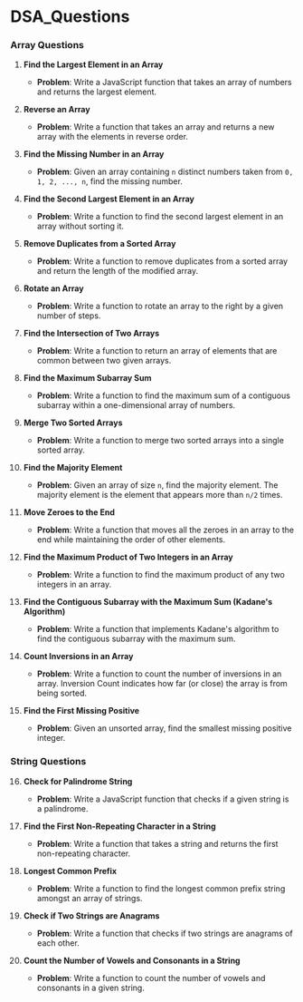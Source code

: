 # DSA_Questions

### Array Questions

1. **Find the Largest Element in an Array**
   - **Problem**: Write a JavaScript function that takes an array of numbers and returns the largest element.

2. **Reverse an Array**
   - **Problem**: Write a function that takes an array and returns a new array with the elements in reverse order.

3. **Find the Missing Number in an Array**
   - **Problem**: Given an array containing `n` distinct numbers taken from `0, 1, 2, ..., n`, find the missing number.

4. **Find the Second Largest Element in an Array**
   - **Problem**: Write a function to find the second largest element in an array without sorting it.

5. **Remove Duplicates from a Sorted Array**
   - **Problem**: Write a function to remove duplicates from a sorted array and return the length of the modified array.

6. **Rotate an Array**
   - **Problem**: Write a function to rotate an array to the right by a given number of steps.

7. **Find the Intersection of Two Arrays**
   - **Problem**: Write a function to return an array of elements that are common between two given arrays.

8. **Find the Maximum Subarray Sum**
   - **Problem**: Write a function to find the maximum sum of a contiguous subarray within a one-dimensional array of numbers.

9. **Merge Two Sorted Arrays**
   - **Problem**: Write a function to merge two sorted arrays into a single sorted array.

10. **Find the Majority Element**
    - **Problem**: Given an array of size `n`, find the majority element. The majority element is the element that appears more than `n/2` times.

11. **Move Zeroes to the End**
    - **Problem**: Write a function that moves all the zeroes in an array to the end while maintaining the order of other elements.

12. **Find the Maximum Product of Two Integers in an Array**
    - **Problem**: Write a function to find the maximum product of any two integers in an array.

13. **Find the Contiguous Subarray with the Maximum Sum (Kadane's Algorithm)**
    - **Problem**: Write a function that implements Kadane's algorithm to find the contiguous subarray with the maximum sum.

14. **Count Inversions in an Array**
    - **Problem**: Write a function to count the number of inversions in an array. Inversion Count indicates how far (or close) the array is from being sorted.

15. **Find the First Missing Positive**
    - **Problem**: Given an unsorted array, find the smallest missing positive integer.

### String Questions

16. **Check for Palindrome String**
    - **Problem**: Write a JavaScript function that checks if a given string is a palindrome.

17. **Find the First Non-Repeating Character in a String**
    - **Problem**: Write a function that takes a string and returns the first non-repeating character.

18. **Longest Common Prefix**
    - **Problem**: Write a function to find the longest common prefix string amongst an array of strings.

19. **Check if Two Strings are Anagrams**
    - **Problem**: Write a function that checks if two strings are anagrams of each other.

20. **Count the Number of Vowels and Consonants in a String**
    - **Problem**: Write a function to count the number of vowels and consonants in a given string.
